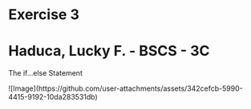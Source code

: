 <h1>Exercise 3</h1>
<h1>Haduca, Lucky F. - BSCS - 3C</h1>

<p>The if...else Statement</p>
![Image](https://github.com/user-attachments/assets/342cefcb-5990-4415-9192-10da283531db)
